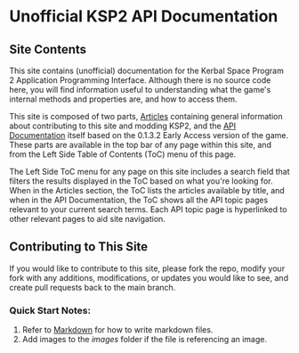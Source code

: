 # Unofficial **KSP2 API Documentation**
## Site Contents
This site contains (unofficial) documentation for the Kerbal Space Program 2 Application Programming Interface. Although there is no source code here, you will find information useful to understanding what the game's internal methods and properties are, and how to access them.

This site is composed of two parts, [Articles](articles/intro.md) containing general information about contributing to this site and modding KSP2, and the [API Documentation](api/index.md) itself based on the 0.1.3.2 Early Access version of the game. These parts are available in the top bar of any page within this site, and from the Left Side Table of Contents (ToC) menu of this page.

The Left Side ToC menu for any page on this site includes a search field that filters the results displayed in the ToC based on what you're looking for. When in the Articles section, the ToC lists the articles available by title, and when in the API Documentation, the ToC shows all the API topic pages relevant to your current search terms. Each API topic page is hyperlinked to other relevant pages to aid site navigation.

## Contributing to This Site
If you would like to contribute to this site, please fork the repo, modify your fork with any additions, modifications, or updates you would like to see, and create pull requests back to the main branch.

### Quick Start Notes:
1. Refer to [Markdown](http://daringfireball.net/projects/markdown/) for how to write markdown files.
1. Add images to the *images* folder if the file is referencing an image.
